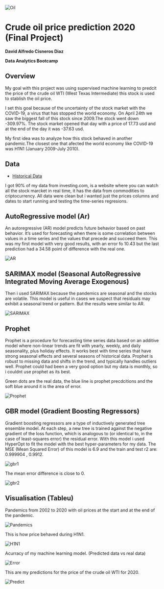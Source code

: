![Oil](https://github.com/DavidCis/Final-project/tree/master/Images/854081161001_6154929188001_6154933434001-vs.jpg)

# Crude oil price prediction 2020 (Final Project)

**David Alfredo Cisneros Diaz**

**Data Analytics Bootcamp**


## Overview

My goal with this project was using supervised machine learning to predcit the price of the crude oil WTI (West Texas Intermediate) this stock is used to stablish the oil price.

I set this goal because of the uncertainty of the stock market with the COVID-19, a virus that has stopped the world economy. On April 24th we saw the biggest fall of this stock since 2009.The stock went down -309.97%. The stock market opened that day with a price of 17.73 usd and at the end of the day it was -37.63 usd.

My first idea was to analyze how this stock behaved in another pandemic.The closest one that afected the world economy like COVID-19 was H1N1 (January 2009-July 2010).


##
## Data

* [Historical Data](https://mx.investing.com/commodities/crude-oil-historical-data)

I got 90% of my data from investing.com, is a website where you can watch all the stock marcket in real time, it has the data from commodities to criptocurrency.
All data were clean but i wanted just the prices columns and dates to start running and testing the time-series regresions.


##
## AutoRegressive model (Ar)

An autoregressive (AR) model predicts future behavior based on past behavior. It’s used for forecasting when there is some correlation between values in a time series and the values that precede and succeed them.
This was my first model with very good results, with an error fo 10.43 but the last prediction had a 34.58 point of difference with the real one.

![AR](https://github.com/DavidCis/Final-project/tree/master/Images/ar.png)


##
## SARIMAX model (Seasonal AutoRegressive Integrated Moving Average Exogenous)

Then i used SARIMAX because the pandemics are seasonal and the stocks are volatile. This model is useful in cases we suspect that residuals may exhibit a seasonal trend or pattern.
But the results were similar to AR.

![SARIMAX](https://github.com/DavidCis/Final-project/tree/master/Images/sarimax.png)

##
## Prophet

Prophet is a procedure for forecasting time series data based on an additive model where non-linear trends are fit with yearly, weekly, and daily seasonality, plus holiday effects. It works best with time series that have strong seasonal effects and several seasons of historical data. Prophet is robust to missing data and shifts in the trend, and typically handles outliers well.
Prophet could had been a very good option but my data is monthly, so i couldnt use prophet as its best.

Green dots are the real data, the blue line is prophet precdcitions and the soft blue around it is the area of error.

![Prophet](https://github.com/DavidCis/Final-project/tree/master/Images/prophet.png)


##
## GBR model (Gradient Boosting Regressors)

Gradient boosting regressors are a type of inductively generated tree ensemble model. At each step, a new tree is trained against the negative gradient of the loss function, which is analogous to (or identical to, in the case of least-squares error) the residual error.
With this model i used HyperOpt to fit the model with the best hyper-parameters for my data.
The MSE (Mean Squared Error) of this model is 6.9 and the train and test r2 are: 0.999904 , 0.9912.

![gbr1](https://github.com/DavidCis/Final-project/tree/master/Images/tail_gbr.png)

The mean error difference is close to 0.

![gbr2](https://github.com/DavidCis/Final-project/tree/master//Images/describe_gbr.png)


##
## Visualisation (Tableu)

Pandemics from 2002 to 2020 with oil prices at the start and at the end of the pandemic.


![Pandemics](https://github.com/DavidCis/Final-project/tree/master/Images/price_pandemics.png)


This is how price behaved during H1N1.


![H1N1](https://github.com/DavidCis/Final-project/tree/master/Images/h1n1.png)


Acurracy of my machine learning model. (Predicted data vs real data)


![Error](https://github.com/DavidCis/Final-project/tree/master/Images/realvserror.png)


This are my predictions for the price of the crude oil WTI for 2020.


![Predict](https://github.com/DavidCis/Final-project/tree/master/Images/prediction2020.png)




